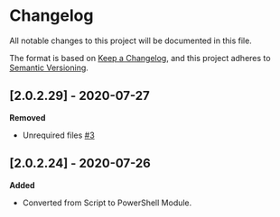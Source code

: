 # Changelog
All notable changes to this project will be documented in this file.

The format is based on [Keep a Changelog](https://keepachangelog.com/en/1.0.0/),
and this project adheres to [Semantic Versioning](https://semver.org/spec/v2.0.0.html).

## [2.0.2.29] - 2020-07-27
**Removed**
- Unrequired files [#3](https://github.com/repasscloud/Get.URLStatusCode/issues/3)

## [2.0.2.24] - 2020-07-26
**Added**
- Converted from Script to PowerShell Module.
